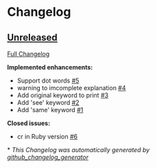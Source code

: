 # Changelog

## [Unreleased](https://github.com/cryptic-resolver/cr/tree/HEAD)

[Full Changelog](https://github.com/cryptic-resolver/cr/compare/de490b8fcb249c8714eda37af3a38e536bb384b0...HEAD)

**Implemented enhancements:**

- Support dot words [\#5](https://github.com/cryptic-resolver/cr/issues/5)
- warning to imcomplete explanation [\#4](https://github.com/cryptic-resolver/cr/issues/4)
- Add original keyword to print [\#3](https://github.com/cryptic-resolver/cr/issues/3)
- Add 'see' keyword [\#2](https://github.com/cryptic-resolver/cr/issues/2)
- Add 'same' keyword  [\#1](https://github.com/cryptic-resolver/cr/issues/1)

**Closed issues:**

- cr in Ruby version [\#6](https://github.com/cryptic-resolver/cr/issues/6)



\* *This Changelog was automatically generated by [github_changelog_generator](https://github.com/github-changelog-generator/github-changelog-generator)*

